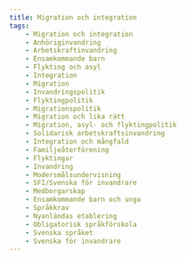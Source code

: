 ```yaml
---
title: Migration och integration
tags:
    - Migration och integration
    - Anhöriginvandring
    - Arbetskraftinvandring
    - Ensamkommande barn
    - Flykting och asyl
    - Integration
    - Migration
    - Invandringspolitik
    - Flyktingpolitik
    - Migrationspolitik
    - Migration och lika rätt
    - Migration, asyl- och flyktingpolitik
    - Solidarisk arbetskraftsinvandring
    - Integration och mångfald
    - Familjeåterförening
    - Flyktingar
    - Invandring
    - Modersmålsundervisning
    - SFI/Svenska för invandrare
    - Medborgarskap
    - Ensamkommande barn och unga
    - Språkkrav
    - Nyanländas etablering
    - Obligatorisk språkförskola
    - Svenska språket
    - Svenska för invandrare
---
```

